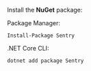 Install the **NuGet** package:

Package Manager:
```shell
Install-Package Sentry
```

.NET Core CLI:
```shell
dotnet add package Sentry
```
